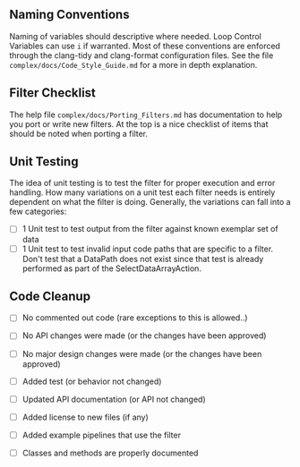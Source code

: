 <!-- The text within this markup is a comment, and is intended to provide
guidelines to open a Pull Request for the complex repository. This text will not
be part of the Pull Request. -->


<!-- See the CONTRIBUTING (CONTRIBUTING.md) guide. Specifically:

Start complex commit messages with a standard prefix (and a space):

 * FILTER: When adding a new filter to code 
 * BUG: fix for runtime crash or incorrect result
 * COMP: compiler error or warning fix
 * DOC: documentation change
 * ENH: new functionality
 * PERF: performance improvement
 * STYLE: no logic impact (indentation, comments)
 * WIP: Work In Progress not ready for merge


Provide a short, meaningful message that describes the change you made.

When the PR is based on a single commit, the commit message is usually left as
the PR message.

A reference to a related issue or pull request (https://help.github.com/articles/basic-writing-and-formatting-syntax/#referencing-issues-and-pull-requests)
in your repository. You can automatically
close a related issues using keywords (https://help.github.com/articles/closing-issues-using-keywords/)

@mentions (https://help.github.com/articles/basic-writing-and-formatting-syntax/#mentioning-people-and-teams)
of the person or team responsible for reviewing proposed changes. -->


## Naming Conventions

Naming of variables should descriptive where needed. Loop Control Variables can use `i` if warranted. Most of these conventions are enforced through the clang-tidy and clang-format configuration files. See the file `complex/docs/Code_Style_Guide.md` for a more in depth explanation.


## Filter Checklist

The help file `complex/docs/Porting_Filters.md` has documentation to help you port or write new filters. At the top is a nice checklist of items that should be noted when porting a filter.


## Unit Testing

The idea of unit testing is to test the filter for proper execution and error handling. How many variations on a unit test each filter needs is entirely dependent on what the filter is doing. Generally, the variations can fall into a few categories:

- [ ] 1 Unit test to test output from the filter against known exemplar set of data
- [ ] 1 Unit test to test invalid input code paths that are specific to a filter. Don't test that a DataPath does not exist since that test is already performed as part of the SelectDataArrayAction.

## Code Cleanup
- [ ] No commented out code (rare exceptions to this is allowed..)
- [ ] No API changes were made (or the changes have been approved)
- [ ] No major design changes were made (or the changes have been approved)
- [ ] Added test (or behavior not changed)
- [ ] Updated API documentation (or API not changed)
- [ ] Added license to new files (if any)
- [ ] Added example pipelines that use the filter
- [ ] Classes and methods are properly documented


<!-- **Thanks for contributing to complex!** -->
